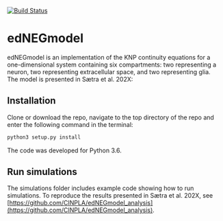 
[![Build Status](https://travis-ci.com/CINPLA/edNEGmodel.svg?branch=master)](https://travis-ci.com/CINPLA/edNEGmodel)

# edNEGmodel 

edNEGmodel is an implementation of the KNP continuity equations for a
one-dimensional system containing six compartments: two representing a neuron, two representing extracellular space, and two representing glia.
The model is presented in Sætra et al. 202X: 

## Installation 

Clone or download the repo, navigate to the top directory of the repo and enter the following
command in the terminal: 
```bash
python3 setup.py install
```

The code was developed for Python 3.6.

## Run simulations

The simulations folder includes example code showing how to run simulations. 
To reproduce the results presented in Sætra et al. 202X, see 
[https://github.com/CINPLA/edNEGmodel_analysis](https://github.com/CINPLA/edNEGmodel_analysis).

